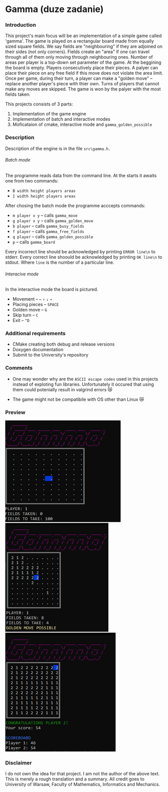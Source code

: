 # Gamma (duze zadanie)

### Introduction

This project's main focus will be an implementation of a simple game called 'gamma'.
The game is played on a rectangular board made from equally sized square fields. We say fields are "neighbouring"
if they are adjoined on their sides (not only corners). Fields create an "area" if one can travel through all of them
only moving through neighbouring ones. Number of areas per player is a top-down set parameter of the game. 
At the beggining the board is empty. Players consecutively place their pieces. A palyer can place their piece on any
free field if this move does not violate the area limit. Once per game, during their turn, a player can make 
a "golden move" – replace another player's piece with thier own. Turns of players that cannot make any moves are skipped.
The game is won by the palyer with the most fields taken.

This projects consists of 3 parts:
1. Implementation of the game engine
2. Implementation of batch and interactive modes
3. Moficataion of cmake, interactive mode and `gamma_golden_possible`


### Description

Description of the engine is in the file `src\gamma.h.`

###### Batch mode

The programme reads data from the command line.
At the starts it awaits one from two commands:
* `B width height players areas`
* `I width height players areas`

After chosing the batch mode the programme acccepts commands:
* `m player x y` – calls `gamma_move`
* `g player x y` – calls `gamma_golden_move`
* `b player` 	 – calls `gamma_busy_fields`
* `f player`	 – calls `gamma_free_fields`
* `q player` 	 – calls `gamma_golden_possible`
* `p` 			 – calls `gamma_board`

Every incorrect line should be acknowledged by printing `ERROR line\n` to stderr.
Every correct line shoould be acknowledged by printing `OK line\n` to stdout.
Where `line` is the number of a particular line.

###### Interacive mode

In the interactive mode the board is pictured.
- Movement 	   – `←` `↑` `↓` `→`
- Placing pieces   – `SPACE`
- Golden move	   – `G`
- Skip turn	   – `C`
- Exit		   – `^D`

	
### Additional requirements

* CMake creating both debug and release versions
* Doxygen documentation
* Submit to the University's repository

### Comments

- One may wonder why are the `ASCII escape codes` used in this projects instead of exploting fun libraries.
  Unfortunately it occured that using them could potenially result in valgrind errors :crying_cat_face:

- The game might not be compatibile with OS other than Linux :crying_cat_face:

### Preview

![alt text](https://github.com/kozakusek/pictures/blob/main/gamma/start.png?raw=true "Interactive Mode")  
![alt text](https://github.com/kozakusek/pictures/blob/main/gamma/game.png?raw=true "2 player game")  
![alt text](https://github.com/kozakusek/pictures/blob/main/gamma/end.png?raw=true "Scoreboard")  

### Disclaimer

I do not own the idea for that project. I am not the author of the above text. This is merely a rough translation and a summary.
All credit goes to University of Warsaw, Faculty of Mathematics, Informatics and Mechanics.
